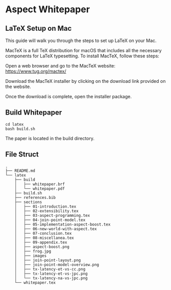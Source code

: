# Aspect Whitepaper

## LaTeX Setup on Mac
This guide will walk you through the steps to set up LaTeX on your Mac.

MacTeX is a full TeX distribution for macOS that includes all the necessary components for LaTeX typesetting. To install MacTeX, follow these steps:

Open a web browser and go to the MacTeX website: https://www.tug.org/mactex/

Download the MacTeX installer by clicking on the download link provided on the website.

Once the download is complete, open the installer package.

## Build Whitepaper

```shell
cd latex
bash build.sh
```

The paper is located in the build directory.

## File Struct

```
.
├── README.md
└── latex
    ├── build
    │   ├── whitepaper.brf
    │   └── whitepaper.pdf
    ├── build.sh
    ├── references.bib
    ├── sections
    │   ├── 01-introduction.tex
    │   ├── 02-extensibility.tex
    │   ├── 03-aspect-programming.tex
    │   ├── 04-join-point-model.tex
    │   ├── 05-implementation-aspect-boost.tex
    │   ├── 06-new-world-with-aspect.tex
    │   ├── 07-conclusion.tex
    │   ├── 08-miscellanea.tex
    │   ├── 09-appendix.tex
    │   ├── aspect-boost.png
    │   ├── frog.jpg
    │   ├── images
    │   ├── join-point-layout.png
    │   ├── join-point-model-overview.png
    │   ├── tx-latency-et-vs-cc.png
    │   ├── tx-latency-et-vs-jpc.png
    │   └── tx-latency-na-vs-jpc.png
    └── whitepaper.tex
```